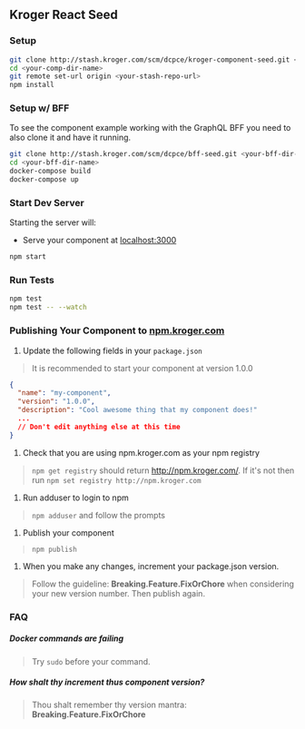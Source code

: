## Kroger React Seed

### Setup

```bash
git clone http://stash.kroger.com/scm/dcpce/kroger-component-seed.git <your-comp-dir-name>
cd <your-comp-dir-name>
git remote set-url origin <your-stash-repo-url>
npm install
```

### Setup w/ BFF

To see the component example working with the GraphQL BFF you need to also clone it and have it running.

```bash
git clone http://stash.kroger.com/scm/dcpce/bff-seed.git <your-bff-dir-name>
cd <your-bff-dir-name>
docker-compose build
docker-compose up
```

### Start Dev Server

Starting the server will:

- Serve your component at [localhost:3000](http://localhost:3000)

```bash
npm start
```

### Run Tests

```bash
npm test
npm test -- --watch
```

### Publishing Your Component to [npm.kroger.com](http://npm.kroger.com)

1. Update the following fields in your `package.json`
> It is recommended to start your component at version 1.0.0
```json
{
  "name": "my-component",
  "version": "1.0.0",
  "description": "Cool awesome thing that my component does!"
  ...
  // Don't edit anything else at this time
}
```

1. Check that you are using npm.kroger.com as your npm registry
> `npm get registry` should return http://npm.kroger.com/. If it's not
then run `npm set registry http://npm.kroger.com`

1. Run adduser to login to npm
> `npm adduser` and follow the prompts

1. Publish your component
> `npm publish`

1. When you make any changes, increment your package.json version.
>Follow the guideline: **Breaking.Feature.FixOrChore** when considering
your new version number. Then publish again.

### FAQ

##### Docker commands are failing

> Try `sudo` before your command.

##### How shalt thy increment thus component version?

> Thou shalt remember thy version mantra: **Breaking.Feature.FixOrChore**
